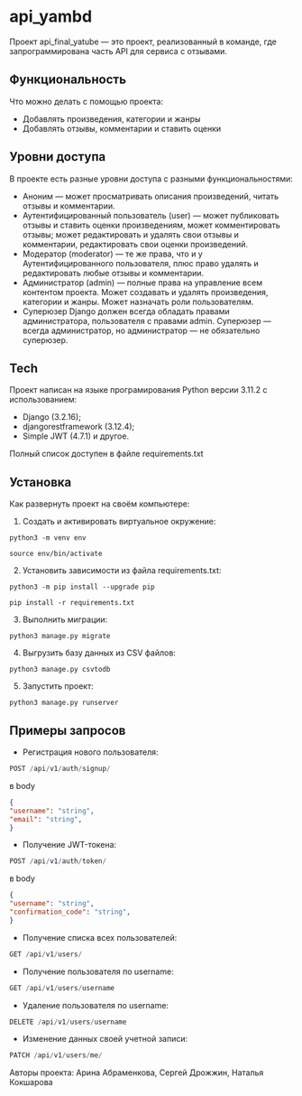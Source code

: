 # api_yambd

Проект api_final_yatube — это проект, реализованный в команде, где запрограммирована часть API для сервиса с отзывами.

## Функциональность

Что можно делать с помощью проекта:

- Добавлять произведения, категории и жанры
- Добавлять отзывы, комментарии и ставить оценки

## Уровни доступа
В проекте есть разные уровни доступа с разными функциональностями:

- Аноним — может просматривать описания произведений, читать отзывы и комментарии.
- Аутентифицированный пользователь (user) —  может публиковать отзывы и ставить оценки произведениям, может комментировать отзывы; может редактировать и удалять свои отзывы и комментарии, редактировать свои оценки произведений.
- Модератор (moderator) — те же права, что и у Аутентифицированного пользователя, плюс право удалять и редактировать любые отзывы и комментарии.
- Администратор (admin) — полные права на управление всем контентом проекта. Может создавать и удалять произведения, категории и жанры. Может назначать роли пользователям.
- Суперюзер Django должен всегда обладать правами администратора, пользователя с правами admin. Суперюзер — всегда администратор, но администратор — не обязательно суперюзер.


## Tech

Проект написан на языке програмирования Python версии 3.11.2 с использованием:

- Django (3.2.16);
- djangorestframework (3.12.4);
- Simple JWT (4.7.1) и другое.

Полный список доступен в файле requirements.txt

## Установка

Как развернуть проект на своём компьютере:

1. Cоздать и активировать виртуальное окружение:

```
python3 -m venv env
```

```
source env/bin/activate
```

2. Установить зависимости из файла requirements.txt:

```
python3 -m pip install --upgrade pip
```

```
pip install -r requirements.txt
```

3. Выполнить миграции:

```
python3 manage.py migrate
```
4. Выгрузить базу данных из CSV файлов:
```
python3 manage.py csvtodb
```

5. Запустить проект:

```
python3 manage.py runserver
```

## Примеры запросов

- Регистрация нового пользователя:

```r
POST /api/v1/auth/signup/
```

в body

```json
{
"username": "string",
"email": "string",
}
```

- Получение JWT-токена:

```r
POST /api/v1/auth/token/
```

в body

```json
{
"username": "string",
"confirmation_code": "string",
}
```

- Получение списка всех пользователей:

```r
GET /api/v1/users/
```

- Получение пользователя по username:

```r
GET /api/v1/users/username
```

- Удаление пользователя по username:

```r
DELETE /api/v1/users/username
```

- Изменение данных своей учетной записи:

```r
PATCH /api/v1/users/me/
```

Авторы проекта: Арина Абраменкова, Сергей Дрожжин, Наталья Кокшарова
